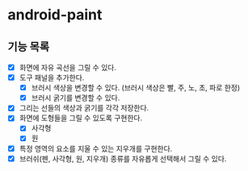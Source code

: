 # android-paint

## 기능 목록
- [x] 화면에 자유 곡선을 그릴 수 있다.
- [x] 도구 패널을 추가한다.
  - [x] 브러시 색상을 변경할 수 있다. (브러시 색상은 빨, 주, 노, 초, 파로 한정)
  - [x] 브러시 굵기를 변경할 수 있다.
- [x] 그리는 선들의 색상과 굵기를 각각 저장한다.
- [x] 화면에 도형들을 그릴 수 있도록 구현한다.
  - [x] 사각형
  - [x] 원
- [x] 특정 영역의 요소를 지울 수 있는 지우개를 구현한다.
- [x] 브러쉬(펜, 사각형, 원, 지우개) 종류를 자유롭게 선택해서 그릴 수 있다.
